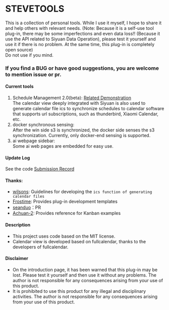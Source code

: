 STEVETOOLS
==========
This is a collection of personal tools. While I use it myself, I hope to share it and help others with relevant needs. 
(Note: Because it is a self-use tool plug-in, there may be some imperfections and even data loss!! (Because it use the API related to Siyuan Data Operation), please test it yourself and use it if there is no problem. At the same time, this plug-in is completely open source)   
 Do not use if you mind.
### If you find a BUG or have good suggestions, you are welcome to mention issue or pr.
#### Current tools
1. Schedule Management 2.0(beta):   [Related Demonstration](https://ld246.com/article/1737464243546?r=stevehfut)   
The calendar view deeply integrated with Siyuan is also used to generate calendar file ics to synchronize schedules to calendar software that supports url subscriptions, such as thunderbird, Xiaomi Calendar, etc.
2. docker synchronous sensing:  
After the win side s3 is synchronized, the docker side senses the s3 synchronization. Currently, only docker-end sensing is supported.
3. ai webpage sidebar:  
Some ai web pages are embedded for easy use.
#### Update Log
See the code [Submission Record](https://github.com/loonghfut/siyuan-steve-tools/commits/main-2/)
#### Thanks:
- [wilsons](https://ld246.com/member/wilsons): Guidelines for developing the `ics function of generating calendar files`
- [Frostime](https://ld246.com/member/Frostime): Provides plug-in development templates
- [seanduo](https://github.com/seanduo)：PR
- [Achuan-2](https://ld246.com/member/Achuan-2): Provides reference for Kanban examples
#### Description
- This project uses code based on the MIT license.
- Calendar view is developed based on fullcalendar, thanks to the developers of fullcalendar.
#### Disclaimer
- On the introduction page, it has been warned that this plug-in may be lost. Please test it yourself and then use it without any problems. The author is not responsible for any consequences arising from your use of this product.
- It is prohibited to use this product for any illegal and disciplinary activities. The author is not responsible for any consequences arising from your use of this product.  